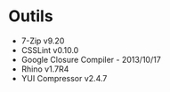 Outils
======

* 7-Zip v9.20
* CSSLint v0.10.0
* Google Closure Compiler - 2013/10/17
* Rhino v1.7R4
* YUI Compressor v2.4.7
